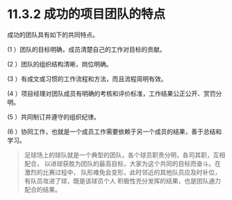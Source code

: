 # 11.3.2 成功的项目团队的特点

成功的团队具有如下的共同特点。

(1 ）团队的目标明确，成员清楚自己的工作对目标的贡献。

(2 ）团队的组织结构清晰，岗位明确。

(3 ）有成文或习惯的工作流程和方法，而且流程简明有效。

(4 ）项目经理对团队成员有明确的考核和评价标准，工作结果公正公开、赏罚分明。

(5 ）共同制订并遵守的组织纪律。

(6 ）协同工作，也就是一个成员工作需要依赖于另一个成员的结果，善于总结和学习。

>足球场上的球队就是一个典型的团队，各个球员职责分明，各司其职，互相配合，
以进球获胜为团队的最高目标，大家为这个共同的目标而奋斗。在激烈的比赛过程中，
队形难免会变形，此时邻近的其他队员应及时补位，有队员攻进了球，既是该球员个人
积极性充分发挥的结果，也是团队通力配合的结果。